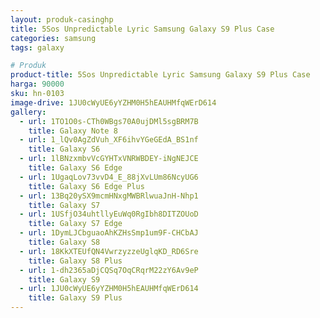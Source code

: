 ```yaml
---
layout: produk-casinghp
title: 5Sos Unpredictable Lyric Samsung Galaxy S9 Plus Case
categories: samsung
tags: galaxy

# Produk
product-title: 5Sos Unpredictable Lyric Samsung Galaxy S9 Plus Case
harga: 90000
sku: hn-0103
image-drive: 1JU0cWyUE6yYZHM0H5hEAUHMfqWErD614
gallery:
  - url: 1TO1O0s-CTh0WBgs70A0ujDMl5sgBRM7B
    title: Galaxy Note 8
  - url: 1_lQv0AgZdVuh_XF6ihvYGeGEdA_BS1nf
    title: Galaxy S6
  - url: 1lBNzxmbvVcGYHTxVNRWBDEY-iNgNEJCE
    title: Galaxy S6 Edge
  - url: 1UgaqLov73vvD4_E_88jXvLUm86NcyUG6
    title: Galaxy S6 Edge Plus
  - url: 13Bq20ySX9mcmHNxgMWBRlwuaJnH-Nhp1
    title: Galaxy S7
  - url: 1USfjO34uhtllyEuWq0RgIbh8DITZOUoD
    title: Galaxy S7 Edge
  - url: 1DymLJCbguaoAhKZHsSmp1um9F-CHCbAJ
    title: Galaxy S8
  - url: 18KkXTEUfQN4VwrzyzzeUglqKD_RD6Sre
    title: Galaxy S8 Plus
  - url: 1-dh2365aDjCQSq7OqCRqrM22zY6Av9eP
    title: Galaxy S9
  - url: 1JU0cWyUE6yYZHM0H5hEAUHMfqWErD614
    title: Galaxy S9 Plus
---
```

